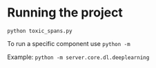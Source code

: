 # Running the project

```python toxic_spans.py```

To run a specific component use ```python -m```

Example: ```python -m server.core.dl.deeplearning```
